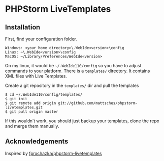 # PHPStorm LiveTemplates

## Installation

First, find your configuration folder.

	Windows: <your home directory>\.WebIde<version>\config
	Linux: ~\.WebIde<version>\config
	MacOS: ~/Library/Preferences/WebIde<version>

On my linux, it would be <code>~/.WebIde110/config</code> so you have to adjust commands to your platform. There is a <code>templates/</code> directory. It contains XML files with Live Templates.

Create a git repository in the `templates/` dir and pull the templates

	$ cd ~/.WebIde110/config/templates/
	$ git init
	$ git remote add origin git://github.com/mattsches/phpstorm-livetemplates.git
	$ git pull origin master

If this wouldn't work, you should just backup your templates, clone the repo and merge them manually.

## Acknowledgements

Inspired by [fprochazka/phpstorm-livetemplates](https://github.com/fprochazka/phpstorm-livetemplates)
